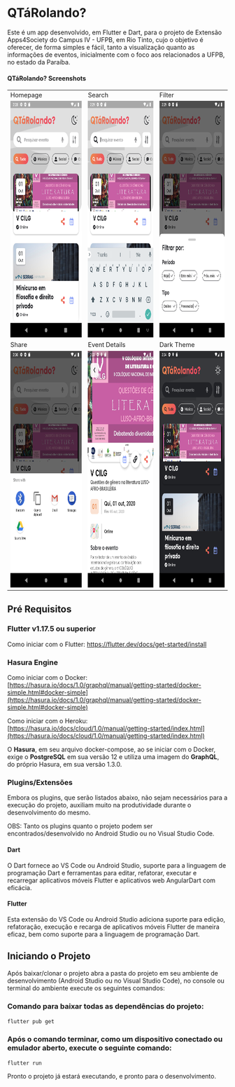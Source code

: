 # QTáRolando?

Este é um app desenvolvido, em Flutter e Dart, para o projeto de Extensão Apps4Society do Campus IV - UFPB, em Rio Tinto, cujo o objetivo é oferecer, de forma simples e fácil, tanto a visualização quanto as informações de eventos, inicialmente com o foco aos relacionados a UFPB, no estado da Paraíba.

#### QTáRolando? Screenshots

<table>
  <tr>
    <td>Homepage</td>
    <td>Search</td>
    <td>Filter</td>
  </tr>
  <tr>
    <td><img src="screenshots/Homepage-Light.png" width=270 height=540></td>
    <td><img src="screenshots/Search.png" width=270 height=540></td>
    <td><img src="screenshots/Filter.png" width=270 height=540></td>
  </tr>
  <tr>
    <td>Share</td>
    <td>Event Details</td>
    <td>Dark Theme</td>
  </tr>
  <tr>
    <td><img src="screenshots/Share.png" width=270 height=540></td>
    <td><img src="screenshots/Event-Details.png" width=270 height=540></td>
    <td><img src="screenshots/HomePage-Dark.png" width=270 height=540></td>
  </tr>
 </table>

## Pré Requisitos
### Flutter v1.17.5 ou superior
Como iniciar com o Flutter: https://flutter.dev/docs/get-started/install
### Hasura Engine
Como iniciar com o Docker: [https://hasura.io/docs/1.0/graphql/manual/getting-started/docker-simple.html#docker-simple](https://hasura.io/docs/1.0/graphql/manual/getting-started/docker-simple.html#docker-simple)

Como iniciar com o Heroku: [https://hasura.io/docs/cloud/1.0/manual/getting-started/index.html](https://hasura.io/docs/cloud/1.0/manual/getting-started/index.html)

O **Hasura**, em seu arquivo docker-compose, ao se iniciar com o Docker, exige o **PostgreSQL** em sua versão 12 e utiliza uma imagem do **GraphQL**, do próprio Hasura, em sua versão 1.3.0.

### Plugins/Extensões
Embora os plugins, que serão listados abaixo, não sejam necessários para a execução do projeto, auxiliam muito na produtividade durante o desenvolvimento do mesmo.

OBS: Tanto os plugins quanto o projeto podem ser encontrados/desenvolvido no Android Studio ou no Visual Studio Code.

#### Dart
O Dart  fornece ao VS Code ou Android Studio, suporte para a linguagem de programação Dart e  ferramentas para editar, refatorar, executar e recarregar aplicativos móveis Flutter e aplicativos web AngularDart com eficácia.
#### Flutter
Esta extensão do VS Code ou Android Studio adiciona suporte para edição, refatoração, execução e recarga de aplicativos móveis Flutter de maneira eficaz, bem como suporte para a linguagem de programação Dart.

## Iniciando o Projeto
Após baixar/clonar o projeto abra a pasta do projeto em seu ambiente de desenvolvimento (Android Studio ou no Visual Studio Code), no console ou terminal do ambiente execute os seguintes comandos:

### Comando para baixar todas as dependências do projeto:
```{sh}
flutter pub get
```
### Após o comando terminar, como um dispositivo conectado ou emulador aberto, execute o seguinte comando:
```{sh}
flutter run
```
Pronto o projeto já estará executando, e pronto para o desenvolvimento.
